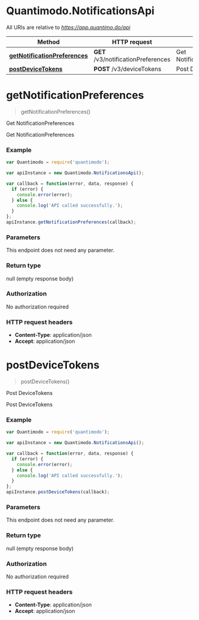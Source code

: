 # Quantimodo.NotificationsApi

All URIs are relative to *https://app.quantimo.do/api*

Method | HTTP request | Description
------------- | ------------- | -------------
[**getNotificationPreferences**](NotificationsApi.md#getNotificationPreferences) | **GET** /v3/notificationPreferences | Get NotificationPreferences
[**postDeviceTokens**](NotificationsApi.md#postDeviceTokens) | **POST** /v3/deviceTokens | Post DeviceTokens


<a name="getNotificationPreferences"></a>
# **getNotificationPreferences**
> getNotificationPreferences()

Get NotificationPreferences

Get NotificationPreferences

### Example
```javascript
var Quantimodo = require('quantimodo');

var apiInstance = new Quantimodo.NotificationsApi();

var callback = function(error, data, response) {
  if (error) {
    console.error(error);
  } else {
    console.log('API called successfully.');
  }
};
apiInstance.getNotificationPreferences(callback);
```

### Parameters
This endpoint does not need any parameter.

### Return type

null (empty response body)

### Authorization

No authorization required

### HTTP request headers

 - **Content-Type**: application/json
 - **Accept**: application/json

<a name="postDeviceTokens"></a>
# **postDeviceTokens**
> postDeviceTokens()

Post DeviceTokens

Post DeviceTokens

### Example
```javascript
var Quantimodo = require('quantimodo');

var apiInstance = new Quantimodo.NotificationsApi();

var callback = function(error, data, response) {
  if (error) {
    console.error(error);
  } else {
    console.log('API called successfully.');
  }
};
apiInstance.postDeviceTokens(callback);
```

### Parameters
This endpoint does not need any parameter.

### Return type

null (empty response body)

### Authorization

No authorization required

### HTTP request headers

 - **Content-Type**: application/json
 - **Accept**: application/json

